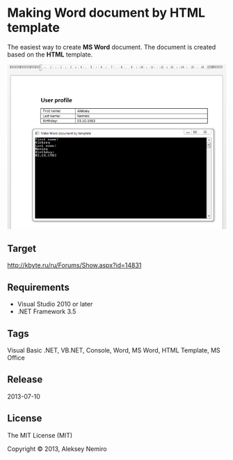﻿# Making Word document by HTML template

The easiest way to create **MS Word** document.
The document is created based on the **HTML** template.

![Preview](preview.png)

## Target

http://kbyte.ru/ru/Forums/Show.aspx?id=14831

## Requirements

* Visual Studio 2010 or later
* .NET Framework 3.5

## Tags 

Visual Basic .NET, VB.NET, Console, Word, MS Word, HTML Template, MS Office

## Release

2013-07-10

## License

The MIT License (MIT)

Copyright © 2013, Aleksey Nemiro